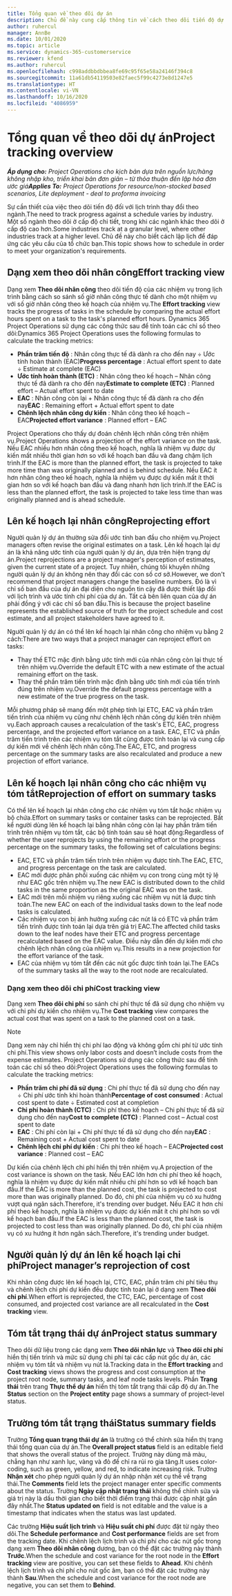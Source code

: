 ```yaml
---
title: Tổng quan về theo dõi dự án
description: Chủ đề này cung cấp thông tin về cách theo dõi tiến độ dự án và mức sử dụng chi phí.
author: ruhercul
manager: AnnBe
ms.date: 10/01/2020
ms.topic: article
ms.service: dynamics-365-customerservice
ms.reviewer: kfend
ms.author: ruhercul
ms.openlocfilehash: c998addbbdbbea8fe69c95f65e58a24146f394c8
ms.sourcegitcommit: 11a61db54119503e82faec5f99c4273e8d1247e5
ms.translationtype: HT
ms.contentlocale: vi-VN
ms.lasthandoff: 10/16/2020
ms.locfileid: "4086959"
---
```

# <a name="project-tracking-overview"></a><span data-ttu-id="03215-103">Tổng quan về theo dõi dự án</span><span class="sxs-lookup"><span data-stu-id="03215-103">Project tracking overview</span></span>

<span data-ttu-id="03215-104">_**Áp dụng cho:** Project Operations cho kịch bản dựa trên nguồn lực/hàng không nhập kho, triển khai bản đơn giản – từ thỏa thuận đến lập hóa đơn ước giá_</span><span class="sxs-lookup"><span data-stu-id="03215-104">_**Applies To:** Project Operations for resource/non-stocked based scenarios, Lite deployment - deal to proforma invoicing_</span></span>

<span data-ttu-id="03215-105">Sự cần thiết của việc theo dõi tiến độ đối với lịch trình thay đổi theo ngành.</span><span class="sxs-lookup"><span data-stu-id="03215-105">The need to track progress against a schedule varies by industry.</span></span> <span data-ttu-id="03215-106">Một số ngành theo dõi ở cấp độ chi tiết, trong khi các ngành khác theo dõi ở cấp độ cao hơn.</span><span class="sxs-lookup"><span data-stu-id="03215-106">Some industries track at a granular level, where other industries track at a higher level.</span></span> <span data-ttu-id="03215-107">Chủ đề này cho biết cách lập lịch để đáp ứng các yêu cầu của tổ chức bạn.</span><span class="sxs-lookup"><span data-stu-id="03215-107">This topic shows how to schedule in order to meet your organization's requirements.</span></span>

## <a name="effort-tracking-view"></a><span data-ttu-id="03215-108">Dạng xem theo dõi nhân công</span><span class="sxs-lookup"><span data-stu-id="03215-108">Effort tracking view</span></span>

<span data-ttu-id="03215-109">Dạng xem **Theo dõi nhân công** theo dõi tiến độ của các nhiệm vụ trong lịch trình bằng cách so sánh số giờ nhân công thực tế dành cho một nhiệm vụ với số giờ nhân công theo kế hoạch của nhiệm vụ.</span><span class="sxs-lookup"><span data-stu-id="03215-109">The **Effort tracking** view tracks the progress of tasks in the schedule by comparing the actual effort hours spent on a task to the task's planned effort hours.</span></span> <span data-ttu-id="03215-110">Dynamics 365 Project Operations sử dụng các công thức sau để tính toán các chỉ số theo dõi:</span><span class="sxs-lookup"><span data-stu-id="03215-110">Dynamics 365 Project Operations uses the following formulas to calculate the tracking metrics:</span></span>

- <span data-ttu-id="03215-111">**Phần trăm tiến độ** : Nhân công thực tế đã dành ra cho đến nay ÷ Ước tính hoàn thành (EAC)</span><span class="sxs-lookup"><span data-stu-id="03215-111">**Progress percentage** : Actual effort spent to date ÷ Estimate at complete (EAC)</span></span> 
- <span data-ttu-id="03215-112">**Ước tính hoàn thành (ETC)** : Nhân công theo kế hoạch – Nhân công thực tế đã dành ra cho đến nay</span><span class="sxs-lookup"><span data-stu-id="03215-112">**Estimate to complete (ETC)** : Planned effort – Actual effort spent to date</span></span> 
- <span data-ttu-id="03215-113">**EAC** : Nhân công còn lại + Nhân công thực tế đã dành ra cho đến nay</span><span class="sxs-lookup"><span data-stu-id="03215-113">**EAC** : Remaining effort + Actual effort spent to date</span></span> 
- <span data-ttu-id="03215-114">**Chênh lệch nhân công dự kiến** : Nhân công theo kế hoạch – EAC</span><span class="sxs-lookup"><span data-stu-id="03215-114">**Projected effort variance** : Planned effort – EAC</span></span>

<span data-ttu-id="03215-115">Project Operations cho thấy dự đoán chênh lệch nhân công trên nhiệm vụ.</span><span class="sxs-lookup"><span data-stu-id="03215-115">Project Operations shows a projection of the effort variance on the task.</span></span> <span data-ttu-id="03215-116">Nếu EAC nhiều hơn nhân công theo kế hoạch, nghĩa là nhiệm vụ được dự kiến mất nhiều thời gian hơn so với kế hoạch ban đầu và đang chậm lịch trình.</span><span class="sxs-lookup"><span data-stu-id="03215-116">If the EAC is more than the planned effort, the task is projected to take more time than was originally planned and is behind schedule.</span></span> <span data-ttu-id="03215-117">Nếu EAC ít hơn nhân công theo kế hoạch, nghĩa là nhiệm vụ được dự kiến mất ít thời gian hơn so với kế hoạch ban đầu và đang nhanh hơn lịch trình.</span><span class="sxs-lookup"><span data-stu-id="03215-117">If the EAC is less than the planned effort, the task is projected to take less time than was originally planned and is ahead schedule.</span></span>

## <a name="reprojecting-effort"></a><span data-ttu-id="03215-118">Lên kế hoạch lại nhân công</span><span class="sxs-lookup"><span data-stu-id="03215-118">Reprojecting effort</span></span>

<span data-ttu-id="03215-119">Người quản lý dự án thường sửa đổi ước tính ban đầu cho nhiệm vụ.</span><span class="sxs-lookup"><span data-stu-id="03215-119">Project managers often revise the original estimates on a task.</span></span> <span data-ttu-id="03215-120">Lên kế hoạch lại dự án là khả năng ước tính của người quản lý dự án, dựa trên hiện trạng dự án.</span><span class="sxs-lookup"><span data-stu-id="03215-120">Project reprojections are a project manager's perception of estimates, given the current state of a project.</span></span> <span data-ttu-id="03215-121">Tuy nhiên, chúng tôi khuyên những người quản lý dự án không nên thay đổi các con số cơ sở.</span><span class="sxs-lookup"><span data-stu-id="03215-121">However, we don't recommend that project managers change the baseline numbers.</span></span> <span data-ttu-id="03215-122">Đó là vì chỉ số ban đầu của dự án đại diện cho nguồn tin cậy đã được thiết lập đối với lịch trình và ước tính chi phí của dự án. Tất cả bên liên quan của dự án phải đồng ý với các chỉ số ban đầu.</span><span class="sxs-lookup"><span data-stu-id="03215-122">This is because the project baseline represents the established source of truth for the project schedule and cost estimate, and all project stakeholders have agreed to it.</span></span>

<span data-ttu-id="03215-123">Người quản lý dự án có thể lên kế hoạch lại nhân công cho nhiệm vụ bằng 2 cách:</span><span class="sxs-lookup"><span data-stu-id="03215-123">There are two ways that a project manager can reproject effort on tasks:</span></span>

- <span data-ttu-id="03215-124">Thay thế ETC mặc định bằng ước tính mới của nhân công còn lại thực tế trên nhiệm vụ.</span><span class="sxs-lookup"><span data-stu-id="03215-124">Override the default ETC with a new estimate of the actual remaining effort on the task.</span></span> 
- <span data-ttu-id="03215-125">Thay thế phần trăm tiến trình mặc định bằng ước tính mới của tiến trình đúng trên nhiệm vụ.</span><span class="sxs-lookup"><span data-stu-id="03215-125">Override the default progress percentage with a new estimate of the true progress on the task.</span></span>

<span data-ttu-id="03215-126">Mỗi phương pháp sẽ mang đến một phép tính lại ETC, EAC và phần trăm tiến trình của nhiệm vụ cũng như chênh lệch nhân công dự kiến trên nhiệm vụ.</span><span class="sxs-lookup"><span data-stu-id="03215-126">Each approach causes a recalculation of the task's ETC, EAC, progress percentage, and the projected effort variance on a task.</span></span> <span data-ttu-id="03215-127">EAC, ETC và phần trăm tiến trình trên các nhiệm vụ tóm tắt cũng được tính toán lại và cung cấp dự kiến mới về chênh lệch nhân công.</span><span class="sxs-lookup"><span data-stu-id="03215-127">The EAC, ETC, and progress percentage on the summary tasks are also recalculated and produce a new projection of effort variance.</span></span>

## <a name="reprojection-of-effort-on-summary-tasks"></a><span data-ttu-id="03215-128">Lên kế hoạch lại nhân công cho các nhiệm vụ tóm tắt</span><span class="sxs-lookup"><span data-stu-id="03215-128">Reprojection of effort on summary tasks</span></span>

<span data-ttu-id="03215-129">Có thể lên kế hoạch lại nhân công cho các nhiệm vụ tóm tắt hoặc nhiệm vụ bộ chứa.</span><span class="sxs-lookup"><span data-stu-id="03215-129">Effort on summary tasks or container tasks can be reprojected.</span></span> <span data-ttu-id="03215-130">Bất kể người dùng lên kế hoạch lại bằng nhân công còn lại hay phần trăm tiến trình trên nhiệm vụ tóm tắt, các bộ tính toán sau sẽ hoạt động:</span><span class="sxs-lookup"><span data-stu-id="03215-130">Regardless of whether the user reprojects by using the remaining effort or the progress percentage on the summary tasks, the following set of calculations begins:</span></span>

- <span data-ttu-id="03215-131">EAC, ETC và phần trăm tiến trình trên nhiệm vụ được tính.</span><span class="sxs-lookup"><span data-stu-id="03215-131">The EAC, ETC, and progress percentage on the task are calculated.</span></span>
- <span data-ttu-id="03215-132">EAC mới được phân phối xuống các nhiệm vụ con trong cùng một tỷ lệ như EAC gốc trên nhiệm vụ.</span><span class="sxs-lookup"><span data-stu-id="03215-132">The new EAC is distributed down to the child tasks in the same proportion as the original EAC was on the task.</span></span>
- <span data-ttu-id="03215-133">EAC mới trên mỗi nhiệm vụ riêng xuống các nhiệm vụ nút lá được tính toán.</span><span class="sxs-lookup"><span data-stu-id="03215-133">The new EAC on each of the individual tasks down to the leaf node tasks is calculated.</span></span> 
- <span data-ttu-id="03215-134">Các nhiệm vụ con bị ảnh hưởng xuống các nút lá có ETC và phần trăm tiến trình được tính toán lại dựa trên giá trị EAC.</span><span class="sxs-lookup"><span data-stu-id="03215-134">The affected child tasks down to the leaf nodes have their ETC and progress percentage recalculated based on the EAC value.</span></span> <span data-ttu-id="03215-135">Điều này dẫn đến dự kiến mới cho chênh lệch nhân công của nhiệm vụ.</span><span class="sxs-lookup"><span data-stu-id="03215-135">This results in a new projection for the effort variance of the task.</span></span> 
- <span data-ttu-id="03215-136">EAC của nhiệm vụ tóm tắt đến các nút gốc được tính toán lại.</span><span class="sxs-lookup"><span data-stu-id="03215-136">The EACs of the summary tasks all the way to the root node are recalculated.</span></span>

### <a name="cost-tracking-view"></a><span data-ttu-id="03215-137">Dạng xem theo dõi chi phí</span><span class="sxs-lookup"><span data-stu-id="03215-137">Cost tracking view</span></span> 

<span data-ttu-id="03215-138">Dạng xem **Theo dõi chi phí** so sánh chi phí thực tế đã sử dụng cho nhiệm vụ với chi phí dự kiến cho nhiệm vụ.</span><span class="sxs-lookup"><span data-stu-id="03215-138">The **Cost tracking** view compares the actual cost that was spent on a task to the planned cost on a task.</span></span> 

> [!NOTE]
> <span data-ttu-id="03215-139">Dạng xem này chỉ hiển thị chi phí lao động và không gồm chi phí từ ước tính chi phí.</span><span class="sxs-lookup"><span data-stu-id="03215-139">This view shows only labor costs and doesn’t include costs from the expense estimates.</span></span> <span data-ttu-id="03215-140">Project Operations sử dụng các công thức sau để tính toán các chỉ số theo dõi:</span><span class="sxs-lookup"><span data-stu-id="03215-140">Project Operations uses the following formulas to calculate the tracking metrics:</span></span>

- <span data-ttu-id="03215-141">**Phần trăm chi phí đã sử dụng** : Chi phí thực tế đã sử dụng cho đến nay ÷ Chi phí ước tính khi hoàn thành</span><span class="sxs-lookup"><span data-stu-id="03215-141">**Percentage of cost consumed** : Actual cost spent to date ÷ Estimated cost at completion</span></span>
- <span data-ttu-id="03215-142">**Chi phí hoàn thành (CTC)** : Chi phí theo kế hoạch – Chi phí thực tế đã sử dụng cho đến nay</span><span class="sxs-lookup"><span data-stu-id="03215-142">**Cost to complete (CTC)** : Planned cost – Actual cost spent to date</span></span>
- <span data-ttu-id="03215-143">**EAC** : Chi phí còn lại + Chi phí thực tế đã sử dụng cho đến nay</span><span class="sxs-lookup"><span data-stu-id="03215-143">**EAC** : Remaining cost + Actual cost spent to date</span></span>
- <span data-ttu-id="03215-144">**Chênh lệch chi phí dự kiến** : Chi phí theo kế hoạch – EAC</span><span class="sxs-lookup"><span data-stu-id="03215-144">**Projected cost variance** : Planned cost – EAC</span></span>

<span data-ttu-id="03215-145">Dự kiến của chênh lệch chi phí hiển thị trên nhiệm vụ.</span><span class="sxs-lookup"><span data-stu-id="03215-145">A projection of the cost variance is shown on the task.</span></span> <span data-ttu-id="03215-146">Nếu EAC lớn hơn chi phí theo kế hoạch, nghĩa là nhiệm vụ được dự kiến mất nhiều chi phí hơn so với kế hoạch ban đầu.</span><span class="sxs-lookup"><span data-stu-id="03215-146">If the EAC is more than the planned cost, the task is projected to cost more than was originally planned.</span></span> <span data-ttu-id="03215-147">Do đó, chi phí của nhiệm vụ có xu hướng vượt quá ngân sách.</span><span class="sxs-lookup"><span data-stu-id="03215-147">Therefore, it's trending over budget.</span></span> <span data-ttu-id="03215-148">Nếu EAC ít hơn chi phí theo kế hoạch, nghĩa là nhiệm vụ được dự kiến mất ít chi phí hơn so với kế hoạch ban đầu.</span><span class="sxs-lookup"><span data-stu-id="03215-148">If the EAC is less than the planned cost, the task is projected to cost less than was originally planned.</span></span> <span data-ttu-id="03215-149">Do đó, chi phí của nhiệm vụ có xu hướng ít hơn ngân sách.</span><span class="sxs-lookup"><span data-stu-id="03215-149">Therefore, it's trending under budget.</span></span>

## <a name="project-managers-reprojection-of-cost"></a><span data-ttu-id="03215-150">Người quản lý dự án lên kế hoạch lại chi phí</span><span class="sxs-lookup"><span data-stu-id="03215-150">Project manager’s reprojection of cost</span></span>

<span data-ttu-id="03215-151">Khi nhân công được lên kế hoạch lại, CTC, EAC, phần trăm chi phí tiêu thụ và chênh lệch chi phí dự kiến đều được tính toán lại ở dạng xem **Theo dõi chi phí**.</span><span class="sxs-lookup"><span data-stu-id="03215-151">When effort is reprojected, the CTC, EAC, percentage of cost consumed, and projected cost variance are all recalculated in the **Cost tracking** view.</span></span>

## <a name="project-status-summary"></a><span data-ttu-id="03215-152">Tóm tắt trạng thái dự án</span><span class="sxs-lookup"><span data-stu-id="03215-152">Project status summary</span></span>

<span data-ttu-id="03215-153">Theo dõi dữ liệu trong các dạng xem **Theo dõi nhân lực** và **Theo dõi chi phí** hiển thị tiến trình và mức sử dụng chi phí tại các cấp nút gốc dự án, các nhiệm vụ tóm tắt và nhiệm vụ nút lá.</span><span class="sxs-lookup"><span data-stu-id="03215-153">Tracking data in the **Effort tracking** and **Cost tracking** views shows the progress and cost consumption at the project root node, summary tasks, and leaf node tasks levels.</span></span> <span data-ttu-id="03215-154">Phần **Trạng thái** trên trang **Thực thể dự án** hiển thị tóm tắt trạng thái cấp độ dự án.</span><span class="sxs-lookup"><span data-stu-id="03215-154">The **Status** section on the **Project entity** page shows a summary of project-level status.</span></span>

## <a name="status-summary-fields"></a><span data-ttu-id="03215-155">Trường tóm tắt trạng thái</span><span class="sxs-lookup"><span data-stu-id="03215-155">Status summary fields</span></span>

<span data-ttu-id="03215-156">Trường **Tổng quan trạng thái dự án** là trường có thể chỉnh sửa hiển thị trạng thái tổng quan của dự án.</span><span class="sxs-lookup"><span data-stu-id="03215-156">The **Overall project status** field is an editable field that shows the overall status of the project.</span></span> <span data-ttu-id="03215-157">Trường này dùng mã màu, chẳng hạn như xanh lục, vàng và đỏ để chỉ ra rủi ro gia tăng.</span><span class="sxs-lookup"><span data-stu-id="03215-157">It uses color-coding, such as green, yellow, and red, to indicate increasing risk.</span></span> <span data-ttu-id="03215-158">Trường **Nhận xét** cho phép người quản lý dự án nhập nhận xét cụ thể về trạng thái.</span><span class="sxs-lookup"><span data-stu-id="03215-158">The **Comments** field lets the project manager enter specific comments about the status.</span></span> <span data-ttu-id="03215-159">Trường **Ngày cập nhật trạng thái** không thể chỉnh sửa và giá trị này là dấu thời gian cho biết thời điểm trạng thái được cập nhật gần đây nhất.</span><span class="sxs-lookup"><span data-stu-id="03215-159">The **Status updated on** field is not editable and the value is a timestamp that indicates when the status was last updated.</span></span>

<span data-ttu-id="03215-160">Các trường **Hiệu suất lịch trình** và **Hiệu suất chi phí** được đặt từ ngày theo dõi.</span><span class="sxs-lookup"><span data-stu-id="03215-160">The **Schedule performance** and **Cost performance** fields are set from the tracking date.</span></span> <span data-ttu-id="03215-161">Khi chênh lệch lịch trình và chi phí cho các nút gốc trong dạng xem **Theo dõi nhân công** dương, bạn có thể đặt các trường này thành **Trước**.</span><span class="sxs-lookup"><span data-stu-id="03215-161">When the schedule and cost variance for the root node in the **Effort tracking** view are positive, you can set these fields to **Ahead**.</span></span> <span data-ttu-id="03215-162">Khi chênh lệch lịch trình và chi phí cho nút gốc âm, bạn có thể đặt các trường này thành **Sau**.</span><span class="sxs-lookup"><span data-stu-id="03215-162">When the schedule and cost variance for the root node are negative, you can set them to **Behind**.</span></span>
